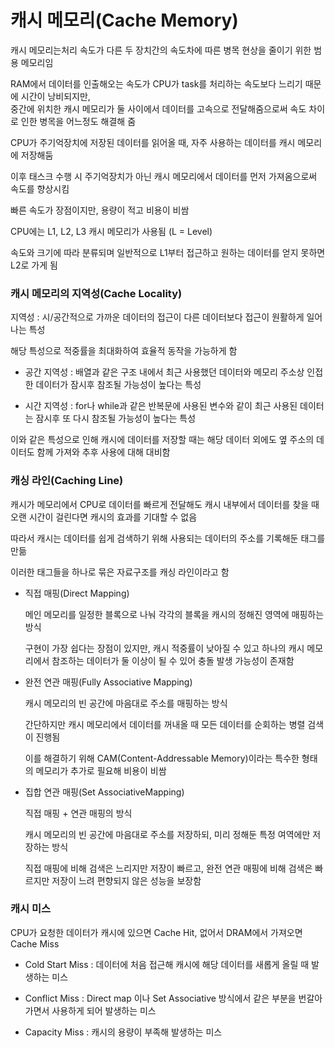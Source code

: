 # 캐시 메모리(Cache Memory)
캐시 메모리는처리 속도가 다른 두 장치간의 속도차에 따른 병목 현상을 줄이기 위한 범용 메모리임

RAM에서 데이터를 인출해오는 속도가 CPU가 task를 처리하는 속도보다 느리기 때문에 시간이 낭비되지만,\
중간에 위치한 캐시 메모리가 둘 사이에서 데이터를 고속으로 전달해줌으로써 속도 차이로 인한 병목을 어느정도 해결해 줌

CPU가 주기억장치에 저장된 데이터를 읽어올 때, 자주 사용하는 데이터를 캐시 메모리에 저장해둠

이후 태스크 수행 시 주기억장치가 아닌 캐시 메모리에서 데이터를 먼저 가져옴으로써 속도를 향상시킴

빠른 속도가 장점이지만, 용량이 적고 비용이 비쌈

CPU에는 L1, L2, L3 캐시 메모리가 사용됨 (L = Level)

속도와 크기에 따라 분류되며 일반적으로 L1부터 접근하고 원하는 데이터를 얻지 못하면 L2로 가게 됨

### 캐시 메모리의 지역성(Cache Locality)

지역성 : 시/공간적으로 가까운 데이터의 접근이 다른 데이터보다 접근이 원활하게 일어나는 특성

해당 특성으로 적중률을 최대화하여 효율적 동작을 가능하게 함

  * 공간 지역성 : 배열과 같은 구조 내에서 최근 사용했던 데이터와 메모리 주소상 인접한 데이터가 잠시후 참조될 가능성이 높다는 특성
  
  * 시간 지역성 : for나 while과 같은 반복문에 사용된 변수와 같이 최근 사용된 데이터는 잠시후 또 다시 참조될 가능성이 높다는 특성
  
  이와 같은 특성으로 인해 캐시에 데이터를 저장할 때는 해당 데이터 외에도 옆 주소의 데이터도 함께 가져와 추후 사용에 대해 대비함
  
### 캐싱 라인(Caching Line)

캐시가 메모리에서 CPU로 데이터를 빠르게 전달해도 캐시 내부에서 데이터를 찾을 때 오랜 시간이 걸린다면 캐시의 효과를 기대할 수 없음

따라서 캐시는 데이터를 쉽게 검색하기 위해 사용되는 데이터의 주소를 기록해둔 태그를 만듦

이러한 태그들을 하나로 묶은 자료구조를 캐싱 라인이라고 함

  * 직접 매핑(Direct Mapping)
  
    메인 메모리를 일정한 블록으로 나눠 각각의 블록을 캐시의 정해진 영역에 매핑하는 방식
    
    구현이 가장 쉽다는 장점이 있지만,
    캐시 적중률이 낮아질 수 있고 하나의 캐시 메모리에서 참조하는 데이터가 둘 이상이 될 수 있어 충돌 발생 가능성이 존재함
    
  * 완전 연관 매핑(Fully Associative Mapping)
  
    캐시 메모리의 빈 공간에 마음대로 주소를 매핑하는 방식
    
    간단하지만 캐시 메모리에서 데이터를 꺼내올 때 모든 데이터를 순회하는 병렬 검색이 진행됨
    
    이를 해결하기 위해 CAM(Content-Addressable Memory)이라는 특수한 형태의 메모리가 추가로 필요해 비용이 비쌈
    
  * 집합 연관 매핑(Set AssociativeMapping)
  
    직접 매핑 + 연관 매핑의 방식
    
    캐시 메모리의 빈 공간에 마음대로 주소를 저장하되, 미리 정해둔 특정 여역에만 저장하는 방식
    
    직접 매핑에 비해 검색은 느리지만 저장이 빠르고,
    완전 연관 매핑에 비해 검색은 빠르지만 저장이 느려 편향되지 않은 성능을 보장함
    
### 캐시 미스
  
  CPU가 요청한 데이터가 캐시에 있으면 Cache Hit, 없어서 DRAM에서 가져오면 Cache Miss
  
  * Cold Start Miss : 데이터에 처음 접근해 캐시에 해당 데이터를 새롭게 올릴 때 발생하는 미스
  
  * Conflict Miss : Direct map 이나 Set Associative 방식에서 같은 부분을 번갈아 가면서 사용하게 되어 발생하는 미스
  
  * Capacity Miss : 캐시의 용량이 부족해 발생하는 미스